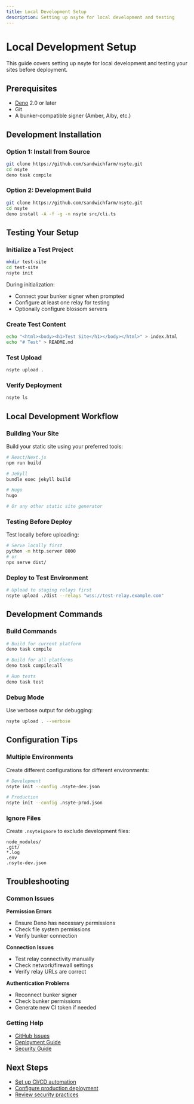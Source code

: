 ```yaml
---
title: Local Development Setup
description: Setting up nsyte for local development and testing
---
```


# Local Development Setup

This guide covers setting up nsyte for local development and testing your sites before deployment.

## Prerequisites

- [Deno](https://deno.land/) 2.0 or later
- Git
- A bunker-compatible signer (Amber, Alby, etc.)

## Development Installation

### Option 1: Install from Source

```bash
git clone https://github.com/sandwichfarm/nsyte.git
cd nsyte
deno task compile
```

### Option 2: Development Build

```bash
git clone https://github.com/sandwichfarm/nsyte.git
cd nsyte
deno install -A -f -g -n nsyte src/cli.ts
```

## Testing Your Setup

### Initialize a Test Project

```bash
mkdir test-site
cd test-site
nsyte init
```

During initialization:
- Connect your bunker signer when prompted
- Configure at least one relay for testing
- Optionally configure blossom servers

### Create Test Content

```bash
echo "<html><body><h1>Test Site</h1></body></html>" > index.html
echo "# Test" > README.md
```

### Test Upload

```bash
nsyte upload .
```

### Verify Deployment

```bash
nsyte ls
```

## Local Development Workflow

### Building Your Site

Build your static site using your preferred tools:

```bash
# React/Next.js
npm run build

# Jekyll
bundle exec jekyll build

# Hugo
hugo

# Or any other static site generator
```

### Testing Before Deploy

Test locally before uploading:

```bash
# Serve locally first
python -m http.server 8000
# or
npx serve dist/
```

### Deploy to Test Environment

```bash
# Upload to staging relays first
nsyte upload ./dist --relays "wss://test-relay.example.com"
```

## Development Commands

### Build Commands

```bash
# Build for current platform
deno task compile

# Build for all platforms  
deno task compile:all

# Run tests
deno task test
```

### Debug Mode

Use verbose output for debugging:

```bash
nsyte upload . --verbose
```

## Configuration Tips

### Multiple Environments

Create different configurations for different environments:

```bash
# Development
nsyte init --config .nsyte-dev.json

# Production  
nsyte init --config .nsyte-prod.json
```

### Ignore Files

Create `.nsyteignore` to exclude development files:

```
node_modules/
.git/
*.log
.env
.nsyte-dev.json
```

## Troubleshooting

### Common Issues

**Permission Errors**
- Ensure Deno has necessary permissions
- Check file system permissions
- Verify bunker connection

**Connection Issues**
- Test relay connectivity manually
- Check network/firewall settings
- Verify relay URLs are correct

**Authentication Problems**
- Reconnect bunker signer
- Check bunker permissions
- Generate new CI token if needed

### Getting Help

- [GitHub Issues](https://github.com/sandwichfarm/nsyte/issues)
- [Deployment Guide](./deployment.md)
- [Security Guide](./security.md)

## Next Steps

- [Set up CI/CD automation](./ci-cd.md)
- [Configure production deployment](./deployment.md)
- [Review security practices](./security.md) 